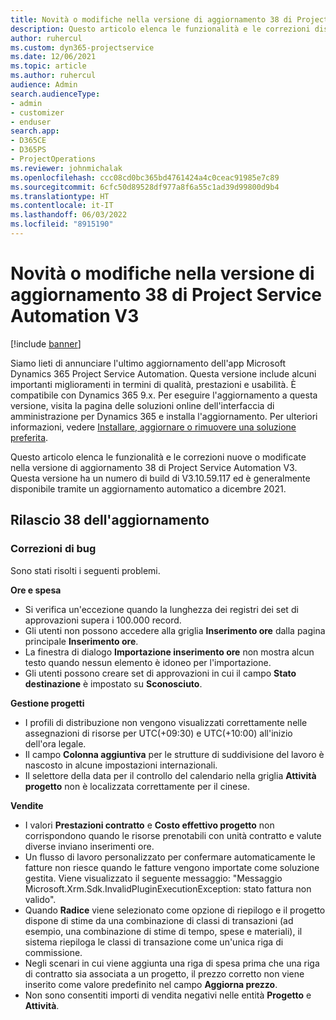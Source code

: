 ```yaml
---
title: Novità o modifiche nella versione di aggiornamento 38 di Project Service Automation V3
description: Questo articolo elenca le funzionalità e le correzioni disponibili nella versione di aggiornamento 38 di Microsoft Dynamics 365 Project Service Automation V3.
author: ruhercul
ms.custom: dyn365-projectservice
ms.date: 12/06/2021
ms.topic: article
ms.author: ruhercul
audience: Admin
search.audienceType:
- admin
- customizer
- enduser
search.app:
- D365CE
- D365PS
- ProjectOperations
ms.reviewer: johnmichalak
ms.openlocfilehash: ccc08cd0bc365bd4761424a4c0ceac91985e7c89
ms.sourcegitcommit: 6cfc50d89528df977a8f6a55c1ad39d99800d9b4
ms.translationtype: HT
ms.contentlocale: it-IT
ms.lasthandoff: 06/03/2022
ms.locfileid: "8915190"
---
```

# <a name="whats-new-or-changed-in-project-service-automation-update-release-38-v3"></a>Novità o modifiche nella versione di aggiornamento 38 di Project Service Automation V3

[!include [banner](../includes/psa-now-project-operations.md)]

Siamo lieti di annunciare l'ultimo aggiornamento dell'app Microsoft Dynamics 365 Project Service Automation. Questa versione include alcuni importanti miglioramenti in termini di qualità, prestazioni e usabilità. È compatibile con Dynamics 365 9.x. Per eseguire l'aggiornamento a questa versione, visita la pagina delle soluzioni online dell'interfaccia di amministrazione per Dynamics 365 e installa l'aggiornamento. Per ulteriori informazioni, vedere [Installare, aggiornare o rimuovere una soluzione preferita](/power-platform/admin/install-remove-preferred-solution).

Questo articolo elenca le funzionalità e le correzioni nuove o modificate nella versione di aggiornamento 38 di Project Service Automation V3. Questa versione ha un numero di build di V3.10.59.117 ed è generalmente disponibile tramite un aggiornamento automatico a dicembre 2021.

## <a name="update-release-38"></a>Rilascio 38 dell'aggiornamento

### <a name="bug-fixes"></a>Correzioni di bug

Sono stati risolti i seguenti problemi.

**Ore e spesa**

- Si verifica un'eccezione quando la lunghezza dei registri dei set di approvazioni supera i 100.000 record.
- Gli utenti non possono accedere alla griglia **Inserimento ore** dalla pagina principale **Inserimento ore**.
- La finestra di dialogo **Importazione inserimento ore** non mostra alcun testo quando nessun elemento è idoneo per l'importazione.
- Gli utenti possono creare set di approvazioni in cui il campo **Stato destinazione** è impostato su **Sconosciuto**.

**Gestione progetti**

- I profili di distribuzione non vengono visualizzati correttamente nelle assegnazioni di risorse per UTC(+09:30) e UTC(+10:00) all'inizio dell'ora legale.
- Il campo **Colonna aggiuntiva** per le strutture di suddivisione del lavoro è nascosto in alcune impostazioni internazionali.
- Il selettore della data per il controllo del calendario nella griglia **Attività progetto** non è localizzata correttamente per il cinese.

**Vendite**

- I valori **Prestazioni contratto** e **Costo effettivo progetto** non corrispondono quando le risorse prenotabili con unità contratto e valute diverse inviano inserimenti ore.
- Un flusso di lavoro personalizzato per confermare automaticamente le fatture non riesce quando le fatture vengono importate come soluzione gestita. Viene visualizzato il seguente messaggio: "Messaggio Microsoft.Xrm.Sdk.InvalidPluginExecutionException: stato fattura non valido".
- Quando **Radice** viene selezionato come opzione di riepilogo e il progetto dispone di stime da una combinazione di classi di transazioni (ad esempio, una combinazione di stime di tempo, spese e materiali), il sistema riepiloga le classi di transazione come un'unica riga di commissione.
- Negli scenari in cui viene aggiunta una riga di spesa prima che una riga di contratto sia associata a un progetto, il prezzo corretto non viene inserito come valore predefinito nel campo **Aggiorna prezzo**.
- Non sono consentiti importi di vendita negativi nelle entità **Progetto** e **Attività**.
